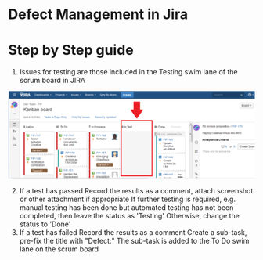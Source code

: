 # Defect Management in Jira

# Step by Step guide

1. Issues for testing are those included in the Testing swim lane of the scrum board in JIRA

![alt text](Images/jiratest.png)

2. If a test has passed
        Record the results as a comment, attach screenshot or other attachment if appropriate
        If further testing is required, e.g. manual testing has been done but automated testing has not been completed, then leave the status as 'Testing'
        Otherwise, change the status to 'Done'
3. If a test has failed
        Record the results as a comment
        Create a sub-task, pre-fix the title with "Defect:"
        The sub-task is added to the To Do swim lane on the scrum board

